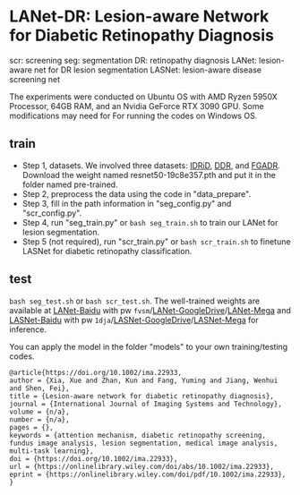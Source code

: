 # LANet-DR: Lesion-aware Network for Diabetic Retinopathy Diagnosis
scr: screening
seg: segmentation
DR: retinopathy diagnosis
LANet: lesion-aware net for DR lesion segmentation
LASNet: lesion-aware disease screening net


The experiments were conducted on Ubuntu OS with AMD Ryzen 5950X Processor, 64GB RAM, and an Nvidia GeForce RTX 3090 GPU. Some modifications may need for For running the codes on Windows OS.


## train
+ Step 1, datasets.
  We involved three datasets: [IDRiD](https://idrid.grand-challenge.org/), [DDR](https://github.com/nkicsl/DDR-dataset), and [FGADR](https://csyizhou.github.io/FGADR/). 
  Download the weight named resnet50-19c8e357.pth and put it in the folder named pre-trained.
+ Step 2, preprocess the data using the code in "data_prepare".
+ Step 3, fill in the path information in "seg_config.py" and "scr_config.py".
+ Step 4, run "seg_train.py" or ```bash seg_train.sh``` to train our LANet for lesion segmentation.
+ Step 5 (not required), run "scr_train.py" or ```bash scr_train.sh``` to finetune LASNet for diabetic retinopathy classification.

## test
```bash seg_test.sh``` or ```bash scr_test.sh```.
The well-trained weights are available at [LANet-Baidu](https://pan.baidu.com/s/1qoLSHMcaOt7bthkRY68nqQ?pwd=fvsm) with pw ```fvsm```/[LANet-GoogleDrive](https://drive.google.com/drive/folders/1C54D5BWGO41I_X4ihGZ5sX4wPp0i13KG?usp=drive_link)/[LANet-Mega](https://mega.nz/folder/QwUAFIgR#C3H8BGYgX7BR3JTLSbJ-ow) and [LASNet-Baidu](https://pan.baidu.com/s/1uBILFc6FWQM9wRIZ2nFuEQ?pwd=1dja) with pw ```1dja```/[LASNet-GoogleDrive](https://drive.google.com/drive/folders/1tmftuBqDJDWHoa5r5vTJ0gGtRnhg8Yct?usp=drive_link)/[LASNet-Mega](https://mega.nz/folder/twlUjSRI#IeV9a0x4EzglmyPDhSxYUA) for inference.

You can apply the model in the folder "models" to your own training/testing codes. 

```
@article{https://doi.org/10.1002/ima.22933,
author = {Xia, Xue and Zhan, Kun and Fang, Yuming and Jiang, Wenhui and Shen, Fei},
title = {Lesion-aware network for diabetic retinopathy diagnosis},
journal = {International Journal of Imaging Systems and Technology},
volume = {n/a},
number = {n/a},
pages = {},
keywords = {attention mechanism, diabetic retinopathy screening, fundus image analysis, lesion segmentation, medical image analysis, multi-task learning},
doi = {https://doi.org/10.1002/ima.22933},
url = {https://onlinelibrary.wiley.com/doi/abs/10.1002/ima.22933},
eprint = {https://onlinelibrary.wiley.com/doi/pdf/10.1002/ima.22933},
}
```
